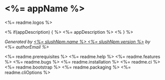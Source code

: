 # <%= appName %>

<%= readme.logos %>

<% if(appDescription) { %>
<%= appDescription %>
<% } %>

*Generated by [<%= slushNpm.name %> <%= slushNpm.version %>](<%= slushNpm.repository.url %>) by <%= authorEmail %>*

<%= readme.prerequisites %>
<%= readme.help %>
<%= readme.features %>
<%= readme.bugs %>
<%= readme.installation %>
<%= readme.ci %>
<%= readme.bootstrap %>
<%= readme.packaging %>
<%= readme.cliOptions %>

